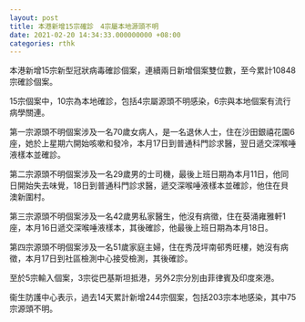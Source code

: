 ```yaml
---
layout: post
title: 本港新增15宗確診　4宗屬本地源頭不明
date: 2021-02-20 14:34:33.000000000 +08:00
categories: rthk
---
```


本港新增15宗新型冠狀病毒確診個案，連續兩日新增個案雙位數，至今累計10848宗確診個案。

15宗個案中，10宗為本地確診，包括4宗屬源頭不明感染，6宗與本地個案有流行病學關連。

第一宗源頭不明個案涉及一名70歲女病人，是一名退休人士，住在沙田銀禧花園6座，她於上星期六開始咳嗽和發冷，本月17日到普通科門診求醫，翌日遞交深喉唾液樣本並確診。

第二宗源頭不明個案涉及一名29歲男的士司機，最後上班日期為本月11日，他同日開始失去味覺，18日到普通科門診求醫，遞交深喉唾液樣本並確診，他住在貝澳新圍村。

第三宗源頭不明個案涉及一名42歲男私家醫生，他沒有病徵，住在葵涌雍雅軒1座，本月16日遞交深喉唾液樣本，其後確診，他最後上班日期為本月18日。

第四宗源頭不明個案涉及一名51歲家庭主婦，住在秀茂坪南邨秀旺樓，她沒有病徵，本月17日到社區檢測中心接受檢測，其後確診。

至於5宗輸入個案，3宗從巴基斯坦抵港，另外2宗分別由菲律賓及印度來港。

衞生防護中心表示，過去14天累計新增244宗個案，包括203宗本地感染，其中75宗源頭不明。
